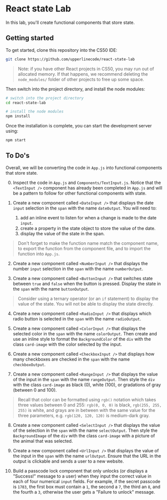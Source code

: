 # React state Lab

In this lab, you'll create functional components that store state.

## Getting started

To get started, clone this repository into the CS50 IDE:

```bash
git clone https://github.com/upperlinecode/react-state-lab
```

> Note: if you have other React projects in CS50, you may run out of allocated memory. If that happens, we recommend deleting the `node_modules/` folder of other projects to free up some space.

Then switch into the project directory, and install the node modules:

```bash
# switch into the project directory
cd react-state-lab

# install the node modules
npm install
```

Once the installation is complete, you can start the development server using:

```bash
npm start
```

## To Do's

Overall, we will be converting the code in `App.js` into functional components that store state.

0. Inspect the code in `App.js` and `Components/TextInput.js`. Notice that the `<TextInput />` component has already been completed in `App.js` and will be a pattern to follow for other functional components with state.

1. Create a new component called `<DateInput />` that displays the date `input` selection in the `span` with the name `dateOutput`. You will need to:
	1. add an inline event to listen for when a change is made to the date `input`.
	2. create a property in the state object to store the value of the date.
	3. display the value of the state in the span.

> Don't forget to make the function name match the component name, to export the function from the component file, and to import the function into `App.js`.

2. Create a new component called `<NumberInput />` that displays the number `input` selection in the `span` with the name `numberOutput`.

3. Create a new component called `<ButtonInput />` that switches state between `true` and `false` when the button is pressed. Display the state in the `span` with the name `buttonOutput`.

> Consider using a ternary operator (or an `if` statement) to display the value of the state. You will not be able to display the state directly.

4. Create a new component called `<RadioInput />` that displays which radio button is selected in the `span` with the name `radioOutput`.

5. Create a new component called `<ColorInput />` that displays the selected color in the `span` with the name `colorOutput`. Then create and use an inline style to format the `BackgroundColor` of the `div` with the class `card-image` with the color selected by the input.

6. Create a new component called `<CheckboxInput />` that displays how many checkboxes are checked in the `span` with the name `checkboxOutput`.

7. Create a new component called `<RangeInput />` that displays the value of the input in the `span` with the name `rangeOutput`. Then style the `div` with the class `card-image` as black (0), white (100), or gradations of gray (between 0 and 100).

> Recall that color can be formatted using `rgb()` notation which takes three values between 0 and 255: `rgb(0, 0, 0)` is black, `rgb(255, 255, 255)` is white, and grays are in between with the same value for the three parameters, e.g. `rgb(120, 120, 120)` is medium-dark gray.

8. Create a new component called `<SelectInput />` that displays the value of the selection in the `span` with the name `selectOutput`. Then style the `BackgroundImage` of the `div` with the class `card-image` with a picture of the animal that was selected.

9. Create a new component called `<UrlInput />` that displays the value of the input in the `span` with the name `urlOutput`. Ensure that the URL in the output is clickable and sends a user to a new website.

10. Build a passcode lock component that only unlocks (or displays a "Success!" message to a user) when they input the correct value in each of four numerical `input` fields. For example, if the secret passcode is `1783`, the first box must contain a `1`, the second a `7`, the third an `8`, and the fourth a `3`, otherwise the user gets a "Failure to unlock" message.

